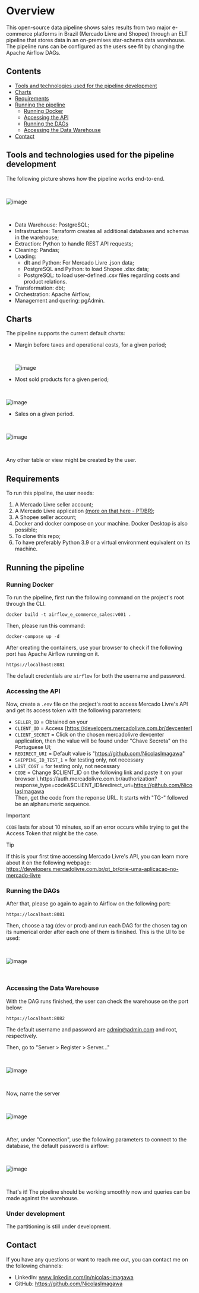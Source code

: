 # Overview
This open-source data pipeline shows sales results from two major e-commerce platforms in Brazil (Mercado Livre and Shopee) through an ELT pipeline that stores data in an on-premises star-schema data warehouse. 
The pipeline runs can be configured as the users see fit by changing the Apache Airflow DAGs.

## Contents
- [Tools and technologies used for the pipeline development](#tools-and-technologies-used-for-the-pipeline-development)
- [Charts](#charts)
- [Requirements](#requirements)
- [Running the pipeline](#running-the-pipeline)
  - [Running Docker](#running-docker)
  - [Accessing the API](#accessing-the-api)
  - [Running the DAGs](#running-the-dags)
  - [Accessing the Data Warehouse](#accessing-the-data-warehouse)
- [Contact](#contact)
  
## Tools and technologies used for the pipeline development
The following picture shows how the pipeline works end-to-end.
  
  <br>
  
![image](https://github.com/user-attachments/assets/7e739c09-68b1-464a-b555-45b0835eeb7e)

  <br>
  
- Data Warehouse: PostgreSQL;
- Infrastructure: Terraform creates all additional databases and schemas in the warehouse;
- Extraction: Python to handle REST API requests;
- Cleaning: Pandas;
- Loading:
  - dlt and Python: For Mercado Livre .json data;
  - PostgreSQL and Python: to load Shopee .xlsx data;
  - PostgreSQL: to load user-defined .csv files regarding costs and product relations.
- Transformation: dbt;
- Orchestration: Apache Airflow;
- Management and quering: pgAdmin.

## Charts
The pipeline supports the current default charts:
- Margin before taxes and operational costs, for a given period;
  
  <br>
  
  ![image](https://github.com/user-attachments/assets/2d231a9c-a978-44fc-a22d-f3f74d2dcfb8)

- Most sold products for a given period;
  
  <br>
  
![image](https://github.com/user-attachments/assets/4d209d63-9964-4b5b-9df3-a905b8d0733a)

- Sales on a given period.
  
  <br>
  
![image](https://github.com/user-attachments/assets/33650448-2e85-4b3f-92f3-96ff38691e54)

<br>

Any other table or view might be created by the user.

## Requirements
To run this pipeline, the user needs:
1. A Mercado Livre seller account;
2. A Mercado Livre application [(more on that here - PT/BR)](https://developers.mercadolivre.com.br/en/crie-uma-aplicacao-no-mercado-livre);
3. A Shopee seller account;
4. Docker and docker compose on your machine. Docker Desktop is also possible;
5. To clone this repo;
6. To have preferably Python 3.9 or a virtual environment equivalent on its machine.

## Running the pipeline

### Running Docker
To run the pipeline, first run the following command on the project's root through the CLI.
```
docker build -t airflow_e_commerce_sales:v001 .
```
Then, please run this command:
```
docker-compose up -d
```
After creating the containers, use your browser to check if the following port has Apache Airflow running on it.
```
https://localhost:8081
```
The default credentials are `airflow` for both the username and password.

### Accessing the API
Now, create a `.env` file on the project's root to access Mercado Livre's API and get its access token with the following parameters:
- `SELLER_ID` = Obtained on your 
- `CLIENT_ID` = Access [https://developers.mercadolivre.com.br/devcenter]
- `CLIENT_SECRET` = Click on the chosen mercadolivre devcenter application, then the value will be found under "Chave Secreta" on the Portuguese UI;
- `REDIRECT_URI` = Default value is "https://github.com/NicolasImagawa"
- `SHIPPING_ID_TEST_1` = for testing only, not necessary
- `LIST_COST` = for testing only, not necessary
-  `CODE` = Change $CLIENT_ID on the following link and paste it on your browser \
            https://auth.mercadolivre.com.br/authorization?response_type=code&$CLIENT_ID&redirect_uri=https://github.com/NicolasImagawa \
            Then, get the code from the reponse URL. It starts with "TG-" followed be an alphanumeric sequence.
> [!IMPORTANT]
> `CODE` lasts for about 10 minutes, so if an error occurs while trying to get the Access Token that might be the case.

> [!TIP]
> If this is your first time accessing Mercado Livre's API, you can learn more about it on the following webpage: https://developers.mercadolivre.com.br/pt_br/crie-uma-aplicacao-no-mercado-livre

### Running the DAGs
After that, please go again to again to Airflow on the following port:
```
https://localhost:8081
```
Then, choose a tag (dev or prod) and run each DAG for the chosen tag on its numerical order after each one of them is finished. This is the UI to be used:

<br>

![image](https://github.com/user-attachments/assets/01c3d8bc-1fa3-4c81-b361-bb3a44bca197)

<br>

### Accessing the Data Warehouse
With the DAG runs finished, the user can check the warehouse on the port below:
```
https://localhost:8082
```
The default username and password are admin@admin.com and root, respectively.

Then, go to "Server > Register > Server..."

<br>

![image](https://github.com/user-attachments/assets/d9a624bc-b0ad-4e62-ae0a-272ea8105010)

<br>


Now, name the server

<br>

![image](https://github.com/user-attachments/assets/c1b5fda1-74d8-4af9-8afe-a9c6a6a15ede)

<br>


After, under "Connection", use the following parameters to connect to the database, the default password is airflow:

<br>

![image](https://github.com/user-attachments/assets/721c41ed-fdcf-4215-833e-7ef4dabbee5c)

<br>

That's it! The pipeline should be working smoothly now and queries can be made against the warehouse.

### Under development
The partitioning is still under development.

## Contact
If you have any questions or want to reach me out, you can contact me on the following channels:
- LinkedIn: www.linkedin.com/in/nicolas-imagawa
- GitHub: https://github.com/NicolasImagawa

